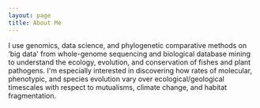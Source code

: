 ```yaml
---
layout: page
title: About Me
---
```


I use genomics, data science, and phylogenetic comparative methods on ‘big data' from whole-genome sequencing and biological database mining to understand the ecology, evolution, and conservation of fishes and plant pathogens. I'm especially interested in discovering how rates of molecular, phenotypic, and species evolution vary over ecological/geological timescales with respect to mutualisms, climate change, and habitat fragmentation.  
